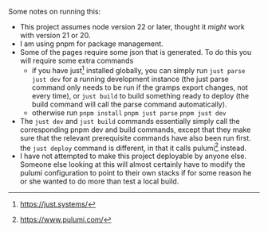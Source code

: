 Some notes on running this:
* This project assumes node version 22 or later, thought it *might* work with version 21 or 20.
* I am using pnpm for package management.
* Some of the pages require some json that is generated.  To do this you will require some extra commands
  * if you have just[^1] installed globally, you can simply run
    ```just parse```
    ```just dev```
    for a running development instance (the just parse command only needs to be run if the gramps export changes, not every time), or
    ```just build```
    to build something ready to deploy (the build command will call the parse command automatically).
  * otherwise run
    ```pnpm install```
    ```pnpm just parse```
    ```pnpm just dev```
* The ```just dev``` and ```just build``` commands essentially simply call the corresponding pnpm dev and build commands, except that they make sure that the relevant prerequisite commands have also been run first.  the ```just deploy``` command is different, in that it calls pulumi[^2] instead.
* I have not attempted to make this project deployable by anyone else. Someone else looking at this will almost certainly have to modify the pulumi configuration to point to their own stacks if for some reason he or she wanted to do more than test a local build.

[^1]: https://just.systems/
[^2]: https://www.pulumi.com/
